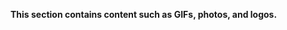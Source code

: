 ********************This section contains content such as GIFs, photos, and logos.********************